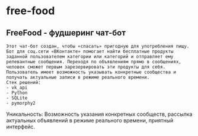 # free-food

## FreeFood - фудшеринг чат-бот

	Этот чат-бот создан, чтобы «спасать» пригодную для употребления пищу. Бот для соц.сети «ВКонтакте» помогает найти бесплатные продукты заданной пользователем категории или категорий и отправляет ему релевантные сообщения. Переходя по объявлениям прямо в сообщениях, человек сможет первым зарезервировать эти продукты для себя. Пользователь имеет возможность указывать конкретные сообщества и получать актуальные записи в режиме реального времени.
	Стек решений:
	- vk_api
	- Python
	- SQLite
	- pymorphy2
	
Уникальность: Возможность указания конкретных сообществ, рассылка актуальных объявлений в режиме реального времени, приятный интерфейс.
